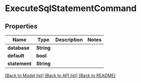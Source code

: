 # ExecuteSqlStatementCommand

## Properties

Name | Type | Description | Notes
------------ | ------------- | ------------- | -------------
**database** | **String** |  | 
**default** | **bool** |  | 
**statement** | **String** |  | 

[[Back to Model list]](../README.md#documentation-for-models) [[Back to API list]](../README.md#documentation-for-api-endpoints) [[Back to README]](../README.md)


